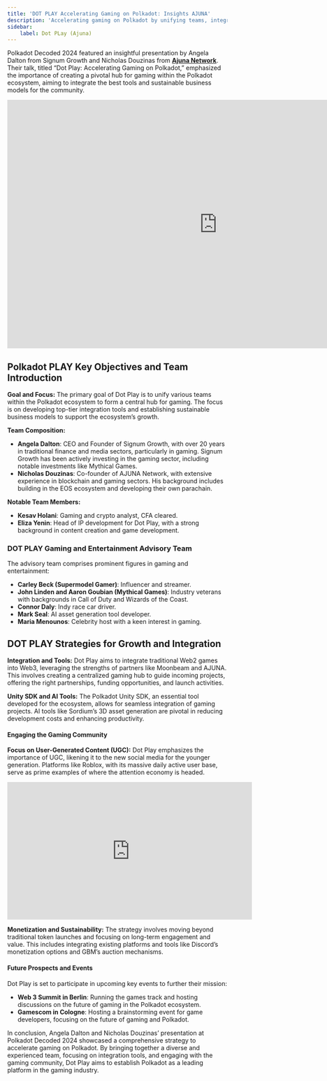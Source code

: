 ```yaml
---
title: 'DOT PLAY Accelerating Gaming on Polkadot: Insights AJUNA'
description: 'Accelerating gaming on Polkadot by unifying teams, integrating tools, and fostering sustainable growth with Dot Play initiative.'
sidebar:
    label: Dot PLay (Ajuna)
---
```

Polkadot Decoded 2024 featured an insightful presentation by Angela Dalton from Signum Growth and Nicholas Douzinas from [**Ajuna Network**](https://dablock.com/dapps/ajuna-network/). Their talk, titled “Dot Play: Accelerating Gaming on Polkadot,” emphasized the importance of creating a pivotal hub for gaming within the Polkadot ecosystem, aiming to integrate the best tools and sustainable business models for the community.

<iframe allowfullscreen="allowfullscreen" frameborder="0" height="569" src="https://docs.google.com/presentation/d/e/2PACX-1vRN9UULoiBuITCtgeaiBDFvS4t62SXDCvoaAZKa1b-BF_tOmHmozKDe2vVKBziEkVArpA8u0XpoIT2o/embed?start=false&loop=false&delayms=60000" width="960"></iframe>

Polkadot PLAY Key Objectives and Team Introduction
--------------------------------------------------

**Goal and Focus:** The primary goal of Dot Play is to unify various teams within the Polkadot ecosystem to form a central hub for gaming. The focus is on developing top-tier integration tools and establishing sustainable business models to support the ecosystem’s growth.

**Team Composition:**

- **Angela Dalton**: CEO and Founder of Signum Growth, with over 20 years in traditional finance and media sectors, particularly in gaming. Signum Growth has been actively investing in the gaming sector, including notable investments like Mythical Games.
- **Nicholas Douzinas**: Co-founder of AJUNA Network, with extensive experience in blockchain and gaming sectors. His background includes building in the EOS ecosystem and developing their own parachain.

**Notable Team Members:**

- **Kesav Holani**: Gaming and crypto analyst, CFA cleared.
- **Eliza Yenin**: Head of IP development for Dot Play, with a strong background in content creation and game development.

### DOT PLAY Gaming and Entertainment Advisory Team

The advisory team comprises prominent figures in gaming and entertainment:

- **Carley Beck (Supermodel Gamer)**: Influencer and streamer.
- **John Linden and Aaron Goubian (Mythical Games)**: Industry veterans with backgrounds in Call of Duty and Wizards of the Coast.
- **Connor Daly**: Indy race car driver.
- **Mark Seal**: AI asset generation tool developer.
- **Maria Menounos**: Celebrity host with a keen interest in gaming.

DOT PLAY Strategies for Growth and Integration
----------------------------------------------

**Integration and Tools:** Dot Play aims to integrate traditional Web2 games into Web3, leveraging the strengths of partners like Moonbeam and AJUNA. This involves creating a centralized gaming hub to guide incoming projects, offering the right partnerships, funding opportunities, and launch activities.

**Unity SDK and AI Tools:** The Polkadot Unity SDK, an essential tool developed for the ecosystem, allows for seamless integration of gaming projects. AI tools like Sordium’s 3D asset generation are pivotal in reducing development costs and enhancing productivity.

#### Engaging the Gaming Community

**Focus on User-Generated Content (UGC):** Dot Play emphasizes the importance of UGC, likening it to the new social media for the younger generation. Platforms like Roblox, with its massive daily active user base, serve as prime examples of where the attention economy is headed.  
<iframe allowfullscreen="allowfullscreen" frameborder="0" height="315" src="https://www.youtube.com/embed/FjqoGRAokPo?si=fa66UEUsxZOvdlQn" title="YouTube video player" width="560"></iframe>

**Monetization and Sustainability:** The strategy involves moving beyond traditional token launches and focusing on long-term engagement and value. This includes integrating existing platforms and tools like Discord’s monetization options and GBM’s auction mechanisms.

#### Future Prospects and Events

Dot Play is set to participate in upcoming key events to further their mission:

- **Web 3 Summit in Berlin**: Running the games track and hosting discussions on the future of gaming in the Polkadot ecosystem.
- **Gamescom in Cologne**: Hosting a brainstorming event for game developers, focusing on the future of gaming and Polkadot.

In conclusion, Angela Dalton and Nicholas Douzinas’ presentation at Polkadot Decoded 2024 showcased a comprehensive strategy to accelerate gaming on Polkadot. By bringing together a diverse and experienced team, focusing on integration tools, and engaging with the gaming community, Dot Play aims to establish Polkadot as a leading platform in the gaming industry.